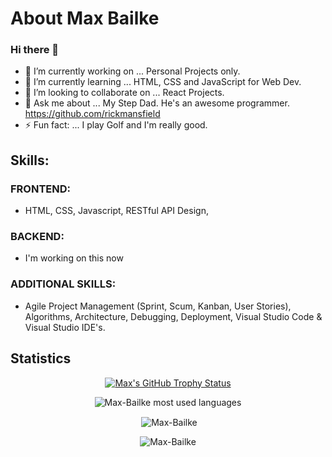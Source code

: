 # About Max Bailke
### Hi there 👋


<!--
**Max-Bailke/Max-Bailke** is a ✨ _special_ ✨ repository because its `README.md` (this file) appears on your GitHub profile.

Here are some ideas to get you started:

- 🔭 I’m currently working on ...
- 🌱 I’m currently learning ...
- 👯 I’m looking to collaborate on ...
- 🤔 I’m looking for help with ...
- 💬 Ask me about ...
- 📫 How to reach me: ...
- 😄 Pronouns: ...
- ⚡ Fun fact: ...
Use this link to add stats... https://github.com/ryo-ma/github-profile-trophy
-->
- 🔭 I’m currently working on ... Personal Projects only. 
- 🌱 I’m currently learning ... HTML, CSS and JavaScript for Web Dev. 
- 👯 I’m looking to collaborate on ... React Projects. 
- 💬 Ask me about ... My Step Dad. He's an awesome programmer. https://github.com/rickmansfield
- ⚡ Fun fact: ... I play Golf and I'm really good. 

## Skills:
### FRONTEND: 
-  HTML, CSS, Javascript, RESTful API Design, 
### BACKEND:
- I'm working on this now
### ADDITIONAL SKILLS:
- Agile Project Management (Sprint, Scum, Kanban, User Stories), Algorithms, Architecture, Debugging, Deployment, Visual Studio Code & Visual Studio IDE's.


## Statistics
<!-- <p align="center"><img align="center" src="https://buff.ly/3LPplsp" alt="Max Bailke" /></p>  -->
<!-- Max, the src code used on that picture was a "buffered" embed code. To add a photo you go to one drive and right click on the image and select "share" but you want to "generate an embed code." The code will be long. So you need to bookmark a site that converts long code to a buffered short code. that is why the image has "buff." in it. To prevent having to constantly rebuffer an image or use the long code "comment out the code" unless you mean to permiantly discard the buffered version.  -->
<p align="center"> <a href="https://github.com/Max-Bailke/github-profile-trophy"><img src="https://github-profile-trophy.vercel.app/?username=Max-Bailke&theme=darkhub&row=2&column=3" alt="Max's GitHub Trophy Status"/></a></p>
<p align="center" ><img src="https://github-readme-stats.vercel.app/api/top-langs?username=Max-Bailke&show_icons=true&locale=en&layout=compact" alt="Max-Bailke most used languages" /></p>
<p align="center">&nbsp;<img align="center" src="https://github-readme-stats.vercel.app/api?username=Max-Bailke&show_icons=true&locale=en" alt="Max-Bailke" /></p>
<p align="center"><img align="center" src="https://github-readme-streak-stats.herokuapp.com/?user=Max-Bailke&" alt="Max-Bailke" /></p>
